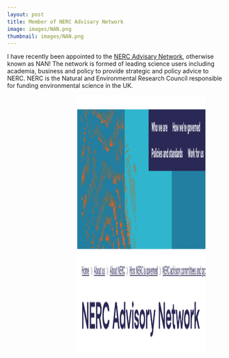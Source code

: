 ```yaml
---
layout: post
title: Member of NERC Advisary Network
image: images/NAN.png
thumbnail: images/NAN.png
---
```


I have recently been appointed to the [NERC Advisary Network](https://www.ukri.org/about-us/nerc/how-we-are-governed/boards-and-committees/nerc-advisory-network/), otherwise known as NAN! The network is formed of leading science users including academia, business and policy to provide strategic and policy advice to NERC. NERC is the Natural and Environmental Research Council responsible for funding environmental science in the UK.


<figure>
<img src="/Images/NAN.png" style="float: right;" width = "300" height = "600" alt="" >
</figure>
